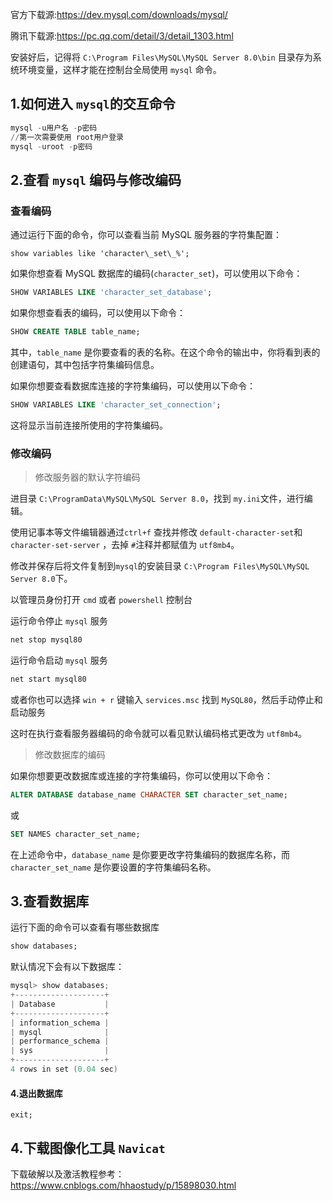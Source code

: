 官方下载源:https://dev.mysql.com/downloads/mysql/

腾讯下载源:https://pc.qq.com/detail/3/detail_1303.html

安装好后，记得将 `C:\Program Files\MySQL\MySQL Server 8.0\bin` 目录存为系统环境变量，这样才能在控制台全局使用 `mysql` 命令。

## 1.如何进入 `mysql`的交互命令

```sql
mysql -u用户名 -p密码
//第一次需要使用 root用户登录
mysql -uroot -p密码
```

## 2.查看 `mysql` 编码与修改编码

### 查看编码

通过运行下面的命令，你可以查看当前 MySQL 服务器的字符集配置：

```
show variables like 'character\_set\_%';
```

如果你想查看 MySQL 数据库的编码(`character_set`)，可以使用以下命令：

```sql
SHOW VARIABLES LIKE 'character_set_database';
```

如果你想查看表的编码，可以使用以下命令：

```sql
SHOW CREATE TABLE table_name;
```

其中，`table_name` 是你要查看的表的名称。在这个命令的输出中，你将看到表的创建语句，其中包括字符集编码信息。

如果你想要查看数据库连接的字符集编码，可以使用以下命令：

```sql
SHOW VARIABLES LIKE 'character_set_connection';
```

这将显示当前连接所使用的字符集编码。

### 修改编码

> 修改服务器的默认字符编码

进目录 `C:\ProgramData\MySQL\MySQL Server 8.0`，找到 `my.ini`文件，进行编辑。

使用记事本等文件编辑器通过`ctrl+f` 查找并修改 `default-character-set`和 `character-set-server` ，去掉 `#`注释并都赋值为 `utf8mb4`。

修改并保存后将文件复制到`mysql`的安装目录 `C:\Program Files\MySQL\MySQL Server 8.0`下。

以管理员身份打开 `cmd` 或者 `powershell` 控制台

运行命令停止 `mysql` 服务

```bash
net stop mysql80
```

运行命令启动 `mysql` 服务

```bash
net start mysql80
```

或者你也可以选择 `win + r` 键输入 `services.msc` 找到 `MySQL80`，然后手动停止和启动服务

这时在执行查看服务器编码的命令就可以看见默认编码格式更改为 `utf8mb4`。

> 修改数据库的编码

如果你想要更改数据库或连接的字符集编码，你可以使用以下命令：

```sql
ALTER DATABASE database_name CHARACTER SET character_set_name;
```

或

```sql
SET NAMES character_set_name;
```

在上述命令中，`database_name` 是你要更改字符集编码的数据库名称，而 `character_set_name` 是你要设置的字符集编码名称。

## 3.查看数据库

运行下面的命令可以查看有哪些数据库

```sql
show databases;
```

默认情况下会有以下数据库：

```c++
mysql> show databases;
+--------------------+
| Database           |
+--------------------+
| information_schema |
| mysql              |
| performance_schema |
| sys                |
+--------------------+
4 rows in set (0.04 sec)
```

#### 4.退出数据库

```sq;
exit;
```

## 4.下载图像化工具 `Navicat`

下载破解以及激活教程参考：https://www.cnblogs.com/hhaostudy/p/15898030.html

